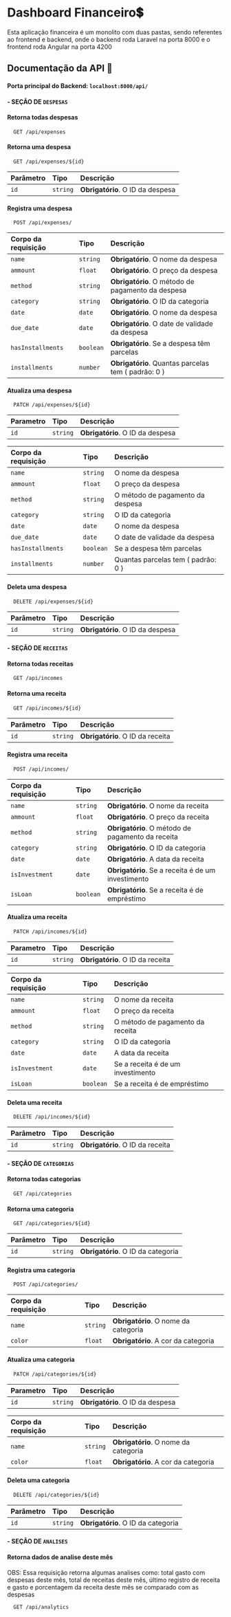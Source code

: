 # Dashboard Financeiro💲
Esta aplicação financeira é um monolito com duas pastas, sendo referentes ao frontend e backend, onde o backend roda Laravel na porta 8000 e o frontend roda Angular na porta 4200
 ## Documentação da API 📃

#### Porta principal do Backend: `localhost:8000/api/`

#### - SEÇÃO DE `DESPESAS`

#### Retorna todas despesas

```http
  GET /api/expenses
```

#### Retorna uma despesa

```http
  GET /api/expenses/${id}
```

| Parâmetro   | Tipo       | Descrição                                   |
| :---------- | :--------- | :------------------------------------------ |
| `id`      | `string` | **Obrigatório**. O ID da despesa |

#### Registra uma despesa

```http
  POST /api/expenses/
```

| Corpo da requisição   | Tipo       | Descrição                                   |
| :---------- | :--------- | :------------------------------------------ |
| `name`      | `string` | **Obrigatório**. O nome da despesa |
| `ammount`      | `float` | **Obrigatório**. O preço da despesa |
| `method`      | `string` | **Obrigatório**. O método de pagamento da despesa |
| `category`      | `string` | **Obrigatório**. O ID da categoria |
| `date`      | `date` | **Obrigatório**. O nome da despesa |
| `due_date`      | `date` | **Obrigatório**. O date de validade da despesa |
| `hasInstallments`      | `boolean` | **Obrigatório**. Se a despesa têm parcelas |
| `installments`      | `number` | **Obrigatório**. Quantas parcelas tem ( padrão: 0 ) |

#### Atualiza uma despesa

```http
  PATCH /api/expenses/${id}
```

| Parametro   | Tipo       | Descrição                                   |
| :---------- | :--------- | :------------------------------------------ |
| `id`      | `string` | **Obrigatório**. O ID da despesa |

| Corpo da requisição   | Tipo       | Descrição                                   |
| :---------- | :--------- | :------------------------------------------ |
| `name`      | `string` | O nome da despesa |
| `ammount`      | `float` |  O preço da despesa |
| `method`      | `string` |  O método de pagamento da despesa |
| `category`      | `string` | O ID da categoria |
| `date`      | `date` |  O nome da despesa |
| `due_date`      | `date` |  O date de validade da despesa |
| `hasInstallments`      | `boolean` |  Se a despesa têm parcelas |
| `installments`      | `number` |  Quantas parcelas tem ( padrão: 0 ) |

#### Deleta uma despesa

```http
  DELETE /api/expenses/${id}
```

| Parâmetro   | Tipo       | Descrição                                   |
| :---------- | :--------- | :------------------------------------------ |
| `id`      | `string` | **Obrigatório**. O ID da despesa |

#### - SEÇÃO DE `RECEITAS`

#### Retorna todas receitas

```http
  GET /api/incomes
```

#### Retorna uma receita

```http
  GET /api/incomes/${id}
```

| Parâmetro   | Tipo       | Descrição                                   |
| :---------- | :--------- | :------------------------------------------ |
| `id`      | `string` | **Obrigatório**. O ID da receita |

#### Registra uma receita

```http
  POST /api/incomes/
```

| Corpo da requisição   | Tipo       | Descrição                                   |
| :---------- | :--------- | :------------------------------------------ |
| `name`      | `string` | **Obrigatório**. O nome da receita |
| `ammount`      | `float` | **Obrigatório**. O preço da receita |
| `method`      | `string` | **Obrigatório**. O método de pagamento da receita |
| `category`      | `string` | **Obrigatório**. O ID da categoria |
| `date`      | `date` | **Obrigatório**. A data da receita |
| `isInvestment`      | `date` | **Obrigatório**. Se a receita é de um investimento |
| `isLoan`      | `boolean` | **Obrigatório**. Se a receita é de empréstimo |

#### Atualiza uma receita

```http
  PATCH /api/incomes/${id}
```

| Parametro   | Tipo       | Descrição                                   |
| :---------- | :--------- | :------------------------------------------ |
| `id`      | `string` | **Obrigatório**. O ID da receita |

| Corpo da requisição   | Tipo       | Descrição                                   |
| :---------- | :--------- | :------------------------------------------ |
| `name`      | `string` | O nome da receita |
| `ammount`      | `float` | O preço da receita |
| `method`      | `string` | O método de pagamento da receita |
| `category`      | `string` | O ID da categoria |
| `date`      | `date` | A data da receita |
| `isInvestment`      | `date` | Se a receita é de um investimento |
| `isLoan`      | `boolean` | Se a receita é de empréstimo |

#### Deleta uma receita

```http
  DELETE /api/incomes/${id}
```

| Parâmetro   | Tipo       | Descrição                                   |
| :---------- | :--------- | :------------------------------------------ |
| `id`      | `string` | **Obrigatório**. O ID da receita |

#### - SEÇÃO DE `CATEGORIAS`

#### Retorna todas categorias

```http
  GET /api/categories
```

#### Retorna uma categoria

```http
  GET /api/categories/${id}
```

| Parâmetro   | Tipo       | Descrição                                   |
| :---------- | :--------- | :------------------------------------------ |
| `id`      | `string` | **Obrigatório**. O ID da categoria |

#### Registra uma categoria

```http
  POST /api/categories/
```

| Corpo da requisição   | Tipo       | Descrição                                   |
| :---------- | :--------- | :------------------------------------------ |
| `name`      | `string` | **Obrigatório**. O nome da categoria |
| `color`      | `float` | **Obrigatório**. A cor da categoria |

#### Atualiza uma categoria

```http
  PATCH /api/categories/${id}
```

| Parametro   | Tipo       | Descrição                                   |
| :---------- | :--------- | :------------------------------------------ |
| `id`      | `string` | **Obrigatório**. O ID da despesa |

| Corpo da requisição   | Tipo       | Descrição                                   |
| :---------- | :--------- | :------------------------------------------ |
| `name`      | `string` | **Obrigatório**. O nome da categoria |
| `color`      | `float` | **Obrigatório**. A cor da categoria |

#### Deleta uma categoria

```http
  DELETE /api/categories/${id}
```

| Parâmetro   | Tipo       | Descrição                                   |
| :---------- | :--------- | :------------------------------------------ |
| `id`      | `string` | **Obrigatório**. O ID da categoria |

#### - SEÇÃO DE `ANALISES`

#### Retorna dados de analise deste mês

OBS: Essa requisição retorna algumas analises como: total gasto com despesas deste mês, total de receitas deste mês, último registro de receita e gasto e porcentagem da receita deste mês se comparado com as despesas

```http
  GET /api/analytics
```